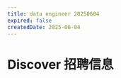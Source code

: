 ```yaml
---
title: data engineer 20250604
expired: false
createdDate: 2025-06-04
---
```


# Discover 招聘信息

<JobPostingTable job-posting-json-path="discover/data/data-engineer-20250604-2.json"/>
